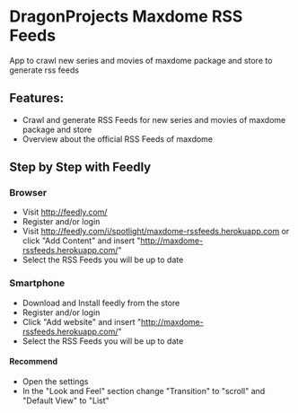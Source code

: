 # DragonProjects Maxdome RSS Feeds
App to crawl new series and movies of maxdome package and store to generate rss feeds

## Features:
* Crawl and generate RSS Feeds for new series and movies of maxdome package and store
* Overview about the official RSS Feeds of maxdome

## Step by Step with Feedly

### Browser
* Visit http://feedly.com/
* Register and/or login
* Visit http://feedly.com/i/spotlight/maxdome-rssfeeds.herokuapp.com or click "Add Content" and insert "http://maxdome-rssfeeds.herokuapp.com/"
* Select the RSS Feeds you will be up to date

### Smartphone
* Download and Install feedly from the store
* Register and/or login
* Click "Add website" and insert "http://maxdome-rssfeeds.herokuapp.com/"
* Select the RSS Feeds you will be up to date

#### Recommend
* Open the settings
* In the "Look and Feel" section change "Transition" to "scroll" and "Default View" to "List"

